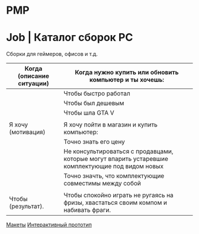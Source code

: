 # PMP

# Job | Каталог сборок PC
Сборки для геймеров, офисов и т.д.

| Когда (описание ситуации) | Когда нужно купить или обновить компьютер и ты хочешь: |
| ------ | ------ |
| | Чтобы быстро работал |
| | Чтобы был дешевым |
| | Чтобы шла GTA V |
| | |
| Я хочу (мотивация) | Я хочу пойти в магазин и купить компьютер: |
| | Точно знать его цену |
| | Не консультироваться с продавцами, которые могут впарить устаревшие комплектующие под видом новых |
| | Точно значть, что комплектующие совместимы между собой |
| | |
| Чтобы (результат). | Чтобы спокойно играть не ругаясь на фризы, хвастаться своим компом и набивать фраги. |

[Макеты](https://github.com/knyazsergei/PMP/tree/master/layouts)
[Интерактивный прототип](https://projects.invisionapp.com/share/4YE6PV8G8#/screens/260872697_Page_1)
